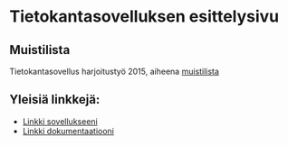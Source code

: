# Tietokantasovelluksen esittelysivu


## Muistilista

Tietokantasovellus harjoitustyö 2015, aiheena [muistilista](http://advancedkittenry.github.io/suunnittelu_ja_tyoymparisto/aiheet/Muistilista.html)


## Yleisiä linkkejä:

* [Linkki sovellukseeni](http://kauvo.users.cs.helsinki.fi/muistilista)
* [Linkki dokumentaatiooni](https://github.com/SaraHeina/Tsoha-Bootstrap/blob/master/doc/dokumentaatio.pdf)

